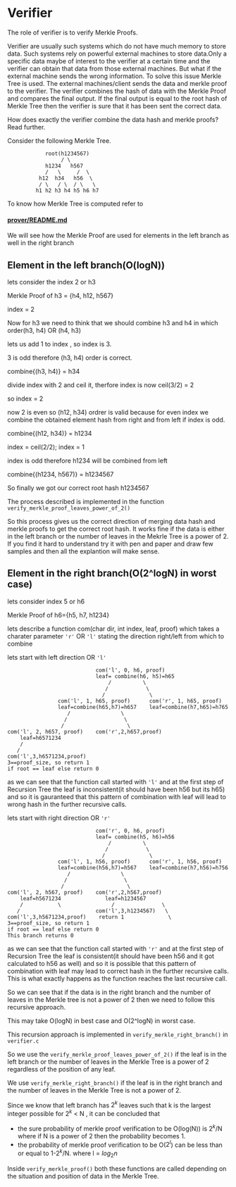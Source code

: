 # Verifier

The role of verifier is to verify Merkle Proofs.

Verifier are usually such systems which do not have much memory to store data. Such systems rely on powerful external machines to store data.Only a specific data maybe of interest to the verifier at a certain time and the verifier can obtain that data from those external machines. But what if the external machine sends the wrong information. To solve this issue Merkle Tree is used. The external machines/client sends the data and merkle proof to the verifier. The verifier combines the hash of data with the Merkle Proof and compares the final output. If the final output is equal to the root hash of Merkle Tree then the verifier is sure that it has been sent the correct data.

How does exactly the verifier combine the data hash and merkle proofs?
Read further.

Consider the following Merkle Tree.

                root(h1234567)
                     / \
                h1234   h567
                /   \     /  \
              h12  h34   h56  \
              / \   / \  / \   \
             h1 h2 h3 h4 h5 h6 h7

To know how Merkle Tree is computed refer to 
#### [prover/README.md](https://github.com/Adidev-KGP/Merkle-Tree-Library/tree/main/prover)

We will see how the Merkle Proof are used for elements in the left branch as well in the right branch

## Element in the left branch(O(logN))

lets consider the index 2 or h3

Merkle Proof of h3 = {h4,  h12, h567}

index = 2

Now for h3 we need to think that we should combine h3 and h4 in  which order(h3, h4) OR (h4, h3)

lets us add 1 to index , so index is 3. 

3 is odd therefore (h3, h4) order is correct.

combine{(h3, h4)} = h34

divide index with 2 and ceil it, therfore index is now ceil(3/2) = 2

so index = 2

now 2 is even so (h12, h34) ordrer is valid because for even index we combine the obtained element hash from right and from left if index is odd.

combine{(h12, h34)} = h1234

index = ceil(2/2); index = 1

index is odd therefore h1234 will be combined from left 

combine{(h1234, h567)} = h1234567

So finally we got our correct root hash h1234567

The process described is implemented in the function ```verify_merkle_proof_leaves_power_of_2()```

So this process gives us the correct direction of merging data hash and merkle proofs to get the correct root hash. It works fine if the data is either in the left branch or the number of leaves in the Mekrle Tree is a power of 2. If you find it hard to understand try it with pen and paper and draw few samples and then all the explantion will make sense.


## Element in the right branch(O(2^logN) in worst case)

lets consider index 5 or h6

Merkle Proof of h6={h5, h7, h1234}

lets describe a function com(char dir, int index, leaf, proof) which takes a charater parameter ```'r'``` OR ```'l'``` stating the direction right/left from which to combine

lets start with left direction OR ```'l'```
```
                            com('l', 0, h6, proof)
                            leaf= combine(h6, h5)=h65
                                /          \
                               /            \
                              /              \
                com('l', 1, h65, proof)      com('r', 1, h65, proof)
                leaf=combine(h65,h7)=h657    leaf=combine(h7,h65)=h765
                   /                \
                  /                  \
                 /                    \
com('l', 2, h657, proof)    com('r',2,h657,proof)
    leaf=h6571234
    /
   /
com('l',3,h6571234,proof)
3==proof_size, so return 1
if root == leaf else return 0

```
as we can see that the function call started with ```'l'``` and at the first step of Recursion Tree the leaf is inconsistent(it should have been h56 but its h65) and so it is gauranteed that this pattern of combination with leaf will lead to wrong hash in the further recursive calls.

lets start with right direction OR ```'r'```

```
                            com('r', 0, h6, proof)
                            leaf= combine(h5, h6)=h56
                                /          \
                               /            \
                              /              \
                com('l', 1, h56, proof)      com('r', 1, h56, proof)
                leaf=combine(h56,h7)=h567    leaf=combine(h7,h56)=h756
                   /                \
                  /                  \
                 /                    \
com('l', 2, h567, proof)    com('r',2,h567,proof)
    leaf=h5671234              leaf=h1234567
    /           \                /               \
   /                        com('l',3,h1234567)   \
com('l',3,h5671234,proof)    return 1              \
3==proof_size, so return 1
if root == leaf else return 0
This branch returns 0

```

as we can see that the function call started with ```'r'``` and at the first step of Recursion Tree the leaf is consistent(it should have been h56 and it got calculated to h56 as well) and so it is possible that this pattern of combination with leaf may lead to correct hash in the further recursive calls. This is what exactly happens as the function reaches the last recursive call.

So we can see that if the data is in the right branch and the number of leaves in the Merkle tree is not a power of 2 then we need to follow this recursive approach.

This may take O(logN) in best case and O(2^logN) in worst case.

This recursion approach is implemented in ```verify_merkle_right_branch()``` in ```verifier.c```

So we use the ```verify_merkle_proof_leaves_power_of_2()``` if the leaf is in the left branch or the number of leaves in the Merkle Tree is a power of 2 regardless of the position of any leaf.

We use ```verify_merkle_right_branch()``` if the leaf is in the right branch and the number of leaves in the Merkle Tree is not a power of 2.

Since we know that left branch has ${2^k}$ leaves such that k is the largest integer possible for ${2^k}$ < N , it can be concluded that

- the sure probability of merkle proof verification to be O(log(N)) is ${2^k}$/N where if N is a power of 2 then the probability becomes 1.
- the probability of merkle proof verification to be O(${2 ^l}$) can be less than or equal to 1-${2^k}$/N.
where l = ${log{_2}{n}}$

Inside ```verify_merkle_proof()``` both these functions are called depending on the situation and position of data in the Merkle Tree.